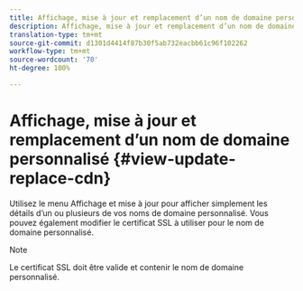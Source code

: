```yaml
---
title: Affichage, mise à jour et remplacement d’un nom de domaine personnalisé
description: Affichage, mise à jour et remplacement d’un nom de domaine personnalisé
translation-type: tm+mt
source-git-commit: d1301d4414f87b30f5ab732eacbb61c96f102262
workflow-type: tm+mt
source-wordcount: '70'
ht-degree: 100%

---
```



# Affichage, mise à jour et remplacement d’un nom de domaine personnalisé {#view-update-replace-cdn}

Utilisez le menu Affichage et mise à jour pour afficher simplement les détails d’un ou plusieurs de vos noms de domaine personnalisé.
Vous pouvez également modifier le certificat SSL à utiliser pour le nom de domaine personnalisé.

>[!NOTE]
>Le certificat SSL doit être valide et contenir le nom de domaine personnalisé.


